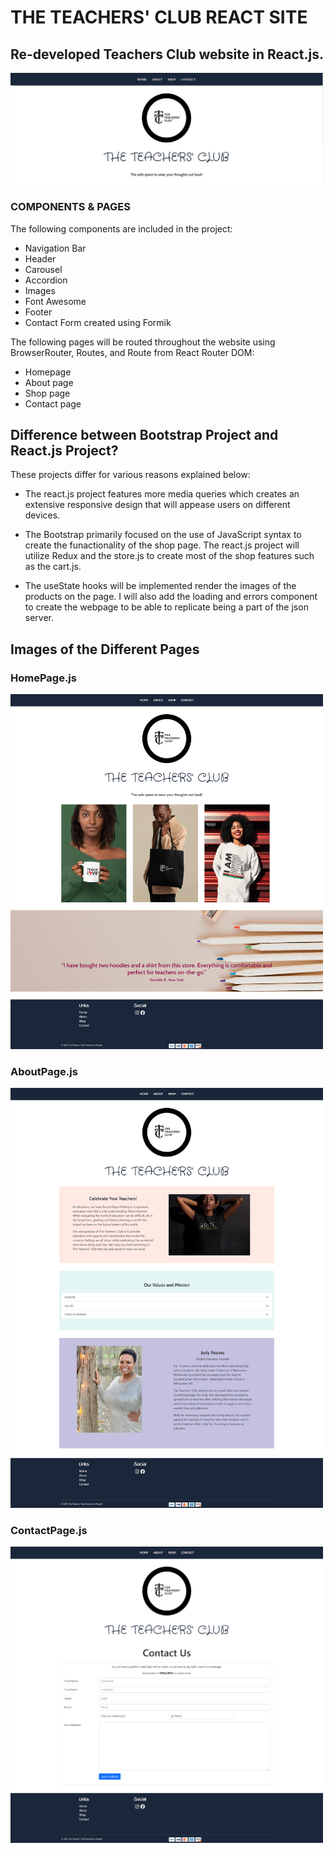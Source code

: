 # THE TEACHERS' CLUB REACT SITE

## Re-developed Teachers Club website in React.js. 

<img src='./src/img/homepagereactscreenshot.JPG' alt='teacher logo with navigation bar' width='500px' />

### COMPONENTS & PAGES 

The following components are included in the project:
- Navigation Bar
- Header
- Carousel
- Accordion
- Images 
- Font Awesome
- Footer
- Contact Form created using Formik 

The following pages will be routed throughout the website using BrowserRouter, Routes, and Route from React Router DOM:
- Homepage
- About page
- Shop page
- Contact page 

## Difference between Bootstrap Project and React.js Project?

These projects differ for various reasons explained below:

- The react.js project features more media queries which creates an extensive responsive design that will appease users on different devices.

- The Bootstrap primarily focused on the use of JavaScript syntax to create the funactionality of the shop page. The react.js project will utilize Redux and the store.js to create most of the shop features such as the cart.js. 

- The useState hooks will be implemented render the images of the products on the page. I will also add the loading and errors component to create the webpage to be able to replicate being a part of the json server. 


## Images of the Different Pages

### HomePage.js

<img src='./src/img/homepage1.png' alt='screenshot of the homepage in works' width='500px' />

### AboutPage.js

<img src='./src/img/aboutpage1.png' alt='screenshot of the homepage in works' width='500px' />

### ContactPage.js 

<img src='./src/img/contactpage1.png' alt='screenshot of the homepage in works' width='500px' />


